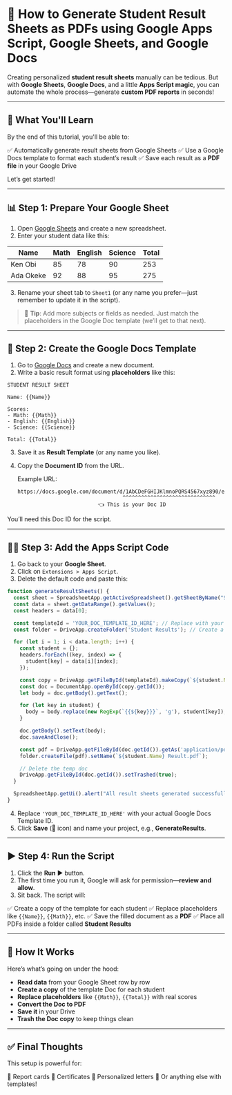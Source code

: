 # 📝 How to Generate Student Result Sheets as PDFs using Google Apps Script, Google Sheets, and Google Docs

Creating personalized **student result sheets** manually can be tedious. But with **Google Sheets**, **Google Docs**, and a little **Apps Script magic**, you can automate the whole process—generate **custom PDF reports** in seconds!

---

## 🎯 What You'll Learn

By the end of this tutorial, you'll be able to:

✅ Automatically generate result sheets from Google Sheets
✅ Use a Google Docs template to format each student’s result
✅ Save each result as a **PDF file** in your Google Drive

Let’s get started!

---

## 📊 Step 1: Prepare Your Google Sheet

1. Open [Google Sheets](https://sheets.google.com) and create a new spreadsheet.
2. Enter your student data like this:

| Name      | Math | English | Science | Total |
| --------- | ---- | ------- | ------- | ----- |
| Ken Obi   | 85   | 78      | 90      | 253   |
| Ada Okeke | 92   | 88      | 95      | 275   |

3. Rename your sheet tab to `Sheet1` (or any name you prefer—just remember to update it in the script).

> 🎯 **Tip**: Add more subjects or fields as needed. Just match the placeholders in the Google Doc template (we’ll get to that next).

---

## 📄 Step 2: Create the Google Docs Template

1. Go to [Google Docs](https://docs.google.com) and create a new document.
2. Write a basic result format using **placeholders** like this:

```
STUDENT RESULT SHEET

Name: {{Name}}

Scores:
- Math: {{Math}}
- English: {{English}}
- Science: {{Science}}

Total: {{Total}}
```

3. Save it as **Result Template** (or any name you like).
4. Copy the **Document ID** from the URL.

   Example URL:

   ```
   https://docs.google.com/document/d/1AbCDeFGHIJKlmnoPQRS4567xyz890/edit
                                     ^^^^^^^^^^^^^^^^^^^^^^^^^^^^^^
                             👈 This is your Doc ID
   ```

You’ll need this Doc ID for the script.

---

## 🧑‍💻 Step 3: Add the Apps Script Code

1. Go back to your **Google Sheet**.
2. Click on `Extensions > Apps Script`.
3. Delete the default code and paste this:

```javascript
function generateResultSheets() {
  const sheet = SpreadsheetApp.getActiveSpreadsheet().getSheetByName("Sheet1");
  const data = sheet.getDataRange().getValues();
  const headers = data[0];

  const templateId = 'YOUR_DOC_TEMPLATE_ID_HERE'; // Replace with your actual Doc ID
  const folder = DriveApp.createFolder('Student Results'); // Create a new folder

  for (let i = 1; i < data.length; i++) {
    const student = {};
    headers.forEach((key, index) => {
      student[key] = data[i][index];
    });

    const copy = DriveApp.getFileById(templateId).makeCopy(`${student.Name} Result`, folder);
    const doc = DocumentApp.openById(copy.getId());
    let body = doc.getBody().getText();

    for (let key in student) {
      body = body.replace(new RegExp(`{{${key}}}`, 'g'), student[key]);
    }

    doc.getBody().setText(body);
    doc.saveAndClose();

    const pdf = DriveApp.getFileById(doc.getId()).getAs('application/pdf');
    folder.createFile(pdf).setName(`${student.Name} Result.pdf`);

    // Delete the temp doc
    DriveApp.getFileById(doc.getId()).setTrashed(true);
  }

  SpreadsheetApp.getUi().alert("All result sheets generated successfully!");
}
```

4. Replace `'YOUR_DOC_TEMPLATE_ID_HERE'` with your actual Google Docs Template ID.
5. Click **Save** (💾 icon) and name your project, e.g., **GenerateResults**.

---

## ▶️ Step 4: Run the Script

1. Click the **Run** ▶️ button.
2. The first time you run it, Google will ask for permission—**review and allow**.
3. Sit back. The script will:

✅ Create a copy of the template for each student
✅ Replace placeholders like `{{Name}}`, `{{Math}}`, etc.
✅ Save the filled document as a **PDF**
✅ Place all PDFs inside a folder called **Student Results**

---

## 🧠 How It Works

Here’s what’s going on under the hood:

* **Read data** from your Google Sheet row by row
* **Create a copy** of the template Doc for each student
* **Replace placeholders** like `{{Math}}`, `{{Total}}` with real scores
* **Convert the Doc to PDF**
* **Save it** in your Drive
* **Trash the Doc copy** to keep things clean

---

## ✅ Final Thoughts

This setup is powerful for:

📌 Report cards
📌 Certificates
📌 Personalized letters
📌 Or anything else with templates!